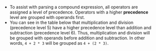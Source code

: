 - To assist with parsing a compound expression, all operators are assigned a level of precedence. Operators with a higher **precedence** level are grouped with operands first.
- You can see in the table below that multiplication and division (precedence level 5) have a higher precedence level than addition and subtraction (precedence level 6). Thus, multiplication and division will be grouped with operands before addition and subtraction. In other words, `4 + 2 * 3` will be grouped as `4 + (2 * 3)`.